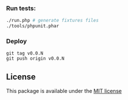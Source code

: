 
### Run tests:

```bash
./run.php # generate fixtures files
./tools/phpunit.phar
```

### Deploy

```shell
git tag v0.0.N
git push origin v0.0.N
```

License
-------

This package is available under the [MIT license](Resources/meta/LICENSE)